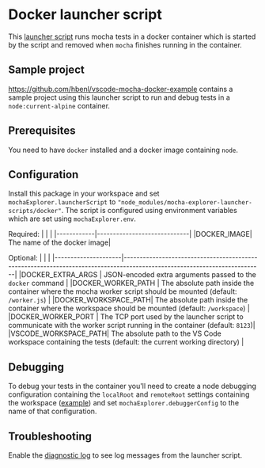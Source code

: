 # Docker launcher script
This [launcher script](https://marketplace.visualstudio.com/items?itemName=hbenl.vscode-mocha-test-adapter#running-tests-remotely) runs mocha tests in a docker container which is started by the script and removed when `mocha` finishes running in the container.

## Sample project
https://github.com/hbenl/vscode-mocha-docker-example contains a sample project using this launcher script to run and debug tests in a `node:current-alpine` container.

## Prerequisites
You need to have `docker` installed and a docker image containing `node`.

## Configuration
Install this package in your workspace and set `mochaExplorer.launcherScript` to `"node_modules/mocha-explorer-launcher-scripts/docker"`.
The script is configured using environment variables which are set using `mochaExplorer.env`.

Required:
|            |                             |
|------------|-----------------------------|
|DOCKER_IMAGE| The name of the docker image|

Optional:
|                     |                                                                                                                          |
|---------------------|--------------------------------------------------------------------------------------------------------------------------|
|DOCKER_EXTRA_ARGS    | JSON-encoded extra arguments passed to the `docker` command                                                              |
|DOCKER_WORKER_PATH   | The absolute path inside the container where the mocha worker script should be mounted (default: `/worker.js`)           |
|DOCKER_WORKSPACE_PATH| The absolute path inside the container where the workspace should be mounted (default: `/workspace`)                     |
|DOCKER_WORKER_PORT   | The TCP port used by the launcher script to communicate with the worker script running in the container (default: `8123`)|
|VSCODE_WORKSPACE_PATH| The absolute path to the VS Code workspace containing the tests (default: the current working directory)                 |

## Debugging
To debug your tests in the container you'll need to create a node debugging configuration containing the `localRoot` and `remoteRoot` settings containing the workspace ([example](https://github.com/hbenl/vscode-mocha-docker-example/blob/master/.vscode/launch.json)) and set `mochaExplorer.debuggerConfig` to the name of that configuration.

## Troubleshooting
Enable the [diagnostic log](https://marketplace.visualstudio.com/items?itemName=hbenl.vscode-mocha-test-adapter#troubleshooting) to see log messages from the launcher script.
